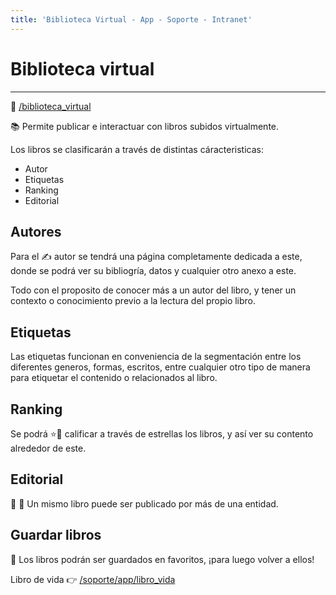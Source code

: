 ```yaml
---
title: 'Biblioteca Virtual - App - Soporte - Intranet'
---
```

# Biblioteca virtual
* * *

🔗 [/biblioteca_virtual](/biblioteca_virtual)

📚 Permite publicar e interactuar con libros subidos virtualmente.

Los libros se clasificarán a través de distintas cáracteristicas:

- Autor
- Etiquetas
- Ranking
- Editorial

## Autores

Para el ✍ autor se tendrá una página completamente dedicada a este, donde se podrá ver su
bibliogría, datos y cualquier otro anexo a este.

Todo con el proposito de conocer más a un autor del libro, y tener un contexto o conocimiento
previo a la lectura del propio libro.

## Etiquetas

Las etiquetas funcionan en conveniencia de la segmentación entre los diferentes generos, formas,
escritos, entre cualquier otro tipo de manera para etiquetar el contenido o relacionados al
libro.

## Ranking

Se podrá ⭐🌟 calificar a través de estrellas los libros, y así ver su contento alrededor de
este.

## Editorial

🏫 📣 Un mismo libro puede ser publicado por más de una entidad.

## Guardar libros

🔖 Los libros podrán ser guardados en favoritos, ¡para luego volver a ellos!

Libro de vida 👉 [/soporte/app/libro_vida](/soporte/app/libro_vida)
